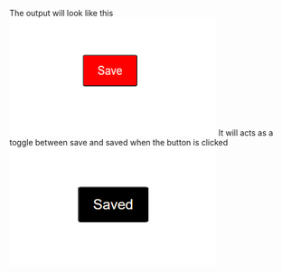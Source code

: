 The output will look like this
<img src="https://github.com/Vittal777/imgs/blob/main/save.png?raw=true" alt="Save" width="366px" height="209px">
It will acts as a toggle between save and saved when the button is clicked
<img src="https://github.com/Vittal777/imgs/blob/main/saved.png?raw=true" alt="Saved">
